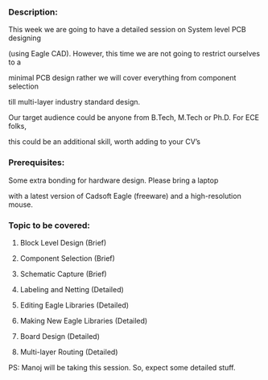 <h3> Description: </h3> 

This week we are going to have a detailed session on System level PCB designing

(using Eagle CAD). However, this time we are not going to restrict ourselves to a 

minimal PCB design rather we will cover everything from component selection 

till multi-layer industry standard design. 

Our target audience could be anyone from B.Tech, M.Tech or Ph.D. For ECE folks, 

this could be an additional skill, worth adding to your CV’s

<h3>Prerequisites:</h3> Some extra bonding for hardware design. Please bring a laptop 

with a latest version of Cadsoft Eagle (freeware) and a high-resolution mouse.

<h3>Topic to be covered:</h3>

1. Block Level Design (Brief)

2. Component Selection (Brief)

3. Schematic Capture (Brief)

4. Labeling and Netting (Detailed)

5. Editing Eagle Libraries (Detailed)

6. Making New Eagle Libraries (Detailed)

7. Board Design (Detailed)

8. Multi-layer Routing (Detailed)

PS: Manoj will be taking this session. So, expect some detailed stuff.

